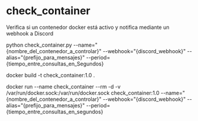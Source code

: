 # check_container
Verifica si un contenedor docker está activo y notifica mediante un webhook a Discord

python check_container.py --name="{nombre_del_contenedor_a_controlar}" --webhook="{discord_webhook}" --alias="{prefijo_para_mensajes}" --period={tiempo_entre_consultas_en_Segundos}


docker build -t check_container:1.0 .

docker run --name check_container --rm -d -v /var/run/docker.sock:/var/run/docker.sock check_container:1.0 --name="{nombre_del_contenedor_a_controlar}" --webhook="{discord_webhook}" --alias="{prefijo_para_mensajes}" --period={tiempo_entre_consultas_en_segundos}
